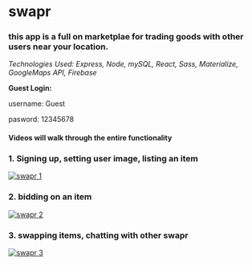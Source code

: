 # swapr

### this app is a full on marketplae for trading goods with other users near your location.

_Technologies Used: Express, Node, mySQL, React, Sass, Materialize, GoogleMaps API, Firebase_

**Guest Login:**

username: Guest

pasword: 12345678

#### Videos will walk through the entire functionality

### 1. Signing up, setting user image, listing an item

[![swapr 1](https://user-images.githubusercontent.com/28736699/31218431-2a5d8118-a96f-11e7-8082-cf789d8cefd8.png)](https://www.youtube.com/watch?v=mso7ma1QwI4&index=1&list=PLWXOuKoGtWRxboBdH5gUYN58ki34p6DjN&t=1s)
### 2. bidding on an item

[![swapr 2](https://user-images.githubusercontent.com/28736699/31218434-2cec0738-a96f-11e7-8671-8f68afcab408.png)](https://www.youtube.com/watch?v=cMtJQfA-mK4&feature=youtu.be)
### 3. swapping items, chatting with other swapr

[![swapr 3](https://user-images.githubusercontent.com/28736699/31218435-2cfc35ea-a96f-11e7-8918-50e2fccc84d0.png)](https://www.youtube.com/watch?v=GgJ01EQnx2s&feature=youtu.be)

